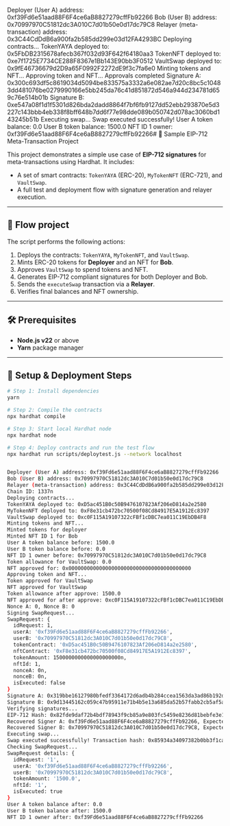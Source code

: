 Deployer (User A) address: 0xf39Fd6e51aad88F6F4ce6aB8827279cffFb92266
Bob (User B) address: 0x70997970C51812dc3A010C7d01b50e0d17dc79C8
Relayer (meta-transaction) address: 0x3C44CdDdB6a900fa2b585dd299e03d12FA4293BC
Deploying contracts...
TokenYAYA deployed to: 0x5FbDB2315678afecb367f032d93F642f64180aa3
TokenNFT deployed to: 0xe7f1725E7734CE288F8367e1Bb143E90bb3F0512
VaultSwap deployed to: 0x9fE46736679d2D9a65F0992F2272dE9f3c7fa6e0
Minting tokens and NFT...
Approving token and NFT...
Approvals completed
Signature A: 0x300c693df5c8619034d5094be833575a3332a6e082ae7d20c8bc5c10483dd481076be0279990166e5bb245da76c41d851872d546a944d234781d659c76e514b01b
Signature B: 0xe547a08f1d1f5301d826bda2dadd8864f7bf6fb9127dd52ebb293870e5d3227c143bbb4eb338f8bff648b7dd6f77e98dde089b050742d078ac3060bd143245b51b
Executing swap...
Swap executed successfully!
User A token balance: 0.0
User B token balance: 1500.0
NFT ID 1 owner: 0xf39Fd6e51aad88F6F4ce6aB8827279cffFb92266# 🔐 Sample EIP-712 Meta-Transaction Project

This project demonstrates a simple use case of **EIP-712 signatures** for meta-transactions using Hardhat. It includes:

- A set of smart contracts: `TokenYAYA` (ERC-20), `MyTokenNFT` (ERC-721), and `VaultSwap`.
- A full test and deployment flow with signature generation and relayer execution.

---

## 🧪 Flow project

The script performs the following actions:

1. Deploys the contracts: `TokenYAYA`, `MyTokenNFT`, and `VaultSwap`.
2. Mints ERC-20 tokens for **Deployer** and an NFT for **Bob**.
3. Approves `VaultSwap` to spend tokens and NFT.
4. Generates EIP-712 compliant signatures for both Deployer and Bob.
5. Sends the `executeSwap` transaction via a **Relayer**.
6. Verifies final balances and NFT ownership.

---

## 🛠 Prerequisites

- **Node.js v22** or above
- **Yarn** package manager

---

## 🚀 Setup & Deployment Steps

```bash
# Step 1: Install dependencies
yarn

# Step 2: Compile the contracts
npx hardhat compile

# Step 3: Start local Hardhat node
npx hardhat node

# Step 4: Deploy contracts and run the test flow
npx hardhat run scripts/deploytest.js --network localhost


Deployer (User A) address: 0xf39Fd6e51aad88F6F4ce6aB8827279cffFb92266
Bob (User B) address: 0x70997970C51812dc3A010C7d01b50e0d17dc79C8
Relayer (meta-transaction) address: 0x3C44CdDdB6a900fa2b585dd299e03d12FA4293BC
Chain ID: 1337n
Deploying contracts...
TokenYAYA deployed to: 0xD5ac451B0c50B9476107823Af206eD814a2e2580
MyTokenNFT deployed to: 0xF8e31cb472bc70500f08Cd84917E5A1912Ec8397
VaultSwap deployed to: 0xc0F115A19107322cFBf1cDBC7ea011C19EbDB4F8
Minting tokens and NFT...
Minted tokens for deployer
Minted NFT ID 1 for Bob
User A token balance before: 1500.0
User B token balance before: 0.0
NFT ID 1 owner before: 0x70997970C51812dc3A010C7d01b50e0d17dc79C8
Token allowance for VaultSwap: 0.0
NFT approved for: 0x0000000000000000000000000000000000000000
Approving token and NFT...
Token approved for VaultSwap
NFT approved for VaultSwap
Token allowance after approve: 1500.0
NFT approved for after approve: 0xc0F115A19107322cFBf1cDBC7ea011C19EbDB4F8
Nonce A: 0, Nonce B: 0
Signing SwapRequest...
SwapRequest: {
  idRequest: 1,
  userA: '0xf39Fd6e51aad88F6F4ce6aB8827279cffFb92266',
  userB: '0x70997970C51812dc3A010C7d01b50e0d17dc79C8',
  tokenContract: '0xD5ac451B0c50B9476107823Af206eD814a2e2580',
  nftContract: '0xF8e31cb472bc70500f08Cd84917E5A1912Ec8397',
  tokenAmount: 1500000000000000000000n,
  nftId: 1,
  nonceA: 0n,
  nonceB: 0n,
  isExecuted: false
}
Signature A: 0x319bbe16127980bfedf3364172d6adb4b284ccea1563da3ad86b192d50f746d33b11779ecd11471e7aa6d19dc24320cf851131eb13fe583f509cef51549697cf1b
Signature B: 0x9d13445162c059c47b95911e71b4b5e13a685da52b57fabb2cb5af5abb4e37e92ca714b0859df22b7705f6102498507bad44bda2d7293d02dfd5e6abd9f9d5241c
Verifying signatures...
EIP-712 Hash: 0x82fde9daf72b4bdf78943f9cb85a9e803fc5459e8236d81bebfe3e1c05002c10
Recovered Signer A: 0xf39Fd6e51aad88F6F4ce6aB8827279cffFb92266, Expected: 0xf39Fd6e51aad88F6F4ce6aB8827279cffFb92266
Recovered Signer B: 0x70997970C51812dc3A010C7d01b50e0d17dc79C8, Expected: 0x70997970C51812dc3A010C7d01b50e0d17dc79C8
Executing swap...
Swap executed successfully! Transaction hash: 0x85934a34097382b0bb3f1ca5867080f7ed6607d841971f4797cd6e79cc0f9bfc
Checking SwapRequest...
SwapRequest details: {
  idRequest: '1',
  userA: '0xf39Fd6e51aad88F6F4ce6aB8827279cffFb92266',
  userB: '0x70997970C51812dc3A010C7d01b50e0d17dc79C8',
  tokenAmount: '1500.0',
  nftId: '1',
  isExecuted: true
}
User A token balance after: 0.0
User B token balance after: 1500.0
NFT ID 1 owner after: 0xf39Fd6e51aad88F6F4ce6aB8827279cffFb92266
